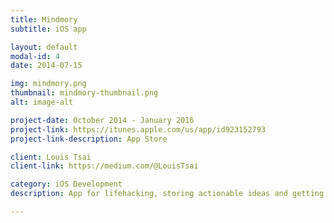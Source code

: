 ```yaml
---
title: Mindmory
subtitle: iOS app

layout: default
modal-id: 4
date: 2014-07-15

img: mindmory.png
thumbnail: mindmory-thumbnail.png
alt: image-alt

project-date: October 2014 - January 2016
project-link: https://itunes.apple.com/us/app/id923152793
project-link-description: App Store

client: Louis Tsai
client-link: https://medium.com/@LouisTsai

category: iOS Development
description: App for lifehacking, storing actionable ideas and getting ideas from books. We started working on Mindmory since version 1.0.1. We added a lot of new features, added new design and squashed bugs.

---
```

